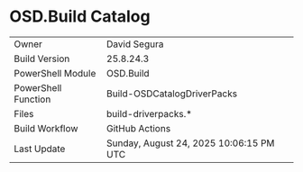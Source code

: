﻿# OSD.Build Catalog

| | |
|-|-|
| Owner | David Segura |
| Build Version | 25.8.24.3 |
| PowerShell Module | OSD.Build |
| PowerShell Function | Build-OSDCatalogDriverPacks |
| Files | build-driverpacks.* |
| Build Workflow | GitHub Actions |
| Last Update | Sunday, August 24, 2025 10:06:15 PM UTC |
